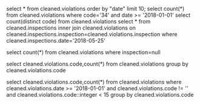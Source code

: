 select * from cleaned.violations order by "date" limit 10;
select count(*) from cleaned.violations where code='34' and date >= '2018-01-01'
select count(distinct code) from cleaned.violations
select * from cleaned.inspections 
inner join cleaned.violations on cleaned.inspections.inspection=cleaned.violations.inspection 
where cleaned.inspections.date='2018-05-25'

select count(*) from cleaned.violations where inspection=null

select cleaned.violations.code,count(*) from cleaned.violations group by cleaned.violations.code

select cleaned.violations.code,count(*) from cleaned.violations 
where cleaned.violations.date >= '2018-01-01' and cleaned.violations.code != ''
and cleaned.violations.code::integer < 15
group by cleaned.violations.code 

